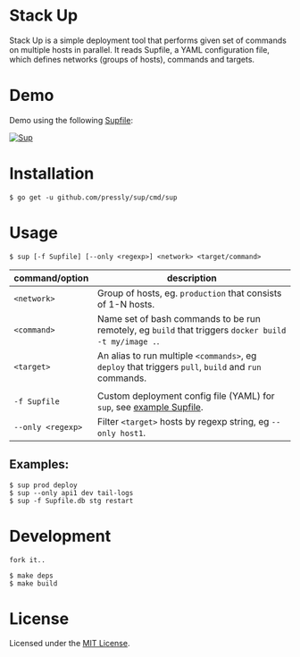 Stack Up
========

Stack Up is a simple deployment tool that performs given set of commands on multiple hosts in parallel. It reads Supfile, a YAML configuration file, which defines networks (groups of hosts), commands and targets.

# Demo

Demo using the following [Supfile](./example/Supfile):

[![Sup](https://github.com/pressly/sup/blob/gif/asciinema.gif?raw=true)](https://asciinema.org/a/19742?autoplay=1)

# Installation

    $ go get -u github.com/pressly/sup/cmd/sup

# Usage

    $ sup [-f Supfile] [--only <regexp>] <network> <target/command>

| command/option    | description                                                                                          |
|-------------------|------------------------------------------------------------------------------------------------------|
| `<network>`       | Group of hosts, eg. `production` that consists of 1-N hosts.                                         |
| `<command>`       | Name set of bash commands to be run remotely, eg `build` that triggers `docker build -t my/image .`. |
| `<target>`        | An alias to run multiple `<commands>`, eg `deploy` that triggers `pull`, `build` and `run` commands. |
|                   |                                                                                                      |
| `-f Supfile`      | Custom deployment config file (YAML) for `sup`, see [example Supfile](./example/Supfile).            |
| `--only <regexp>` | Filter `<target>` hosts by regexp string, eg `--only host1`.                                         |

## Examples:

    $ sup prod deploy
    $ sup --only api1 dev tail-logs
    $ sup -f Supfile.db stg restart

# Development

    fork it..

    $ make deps
    $ make build

# License

Licensed under the [MIT License](./LICENSE).
